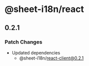 # @sheet-i18n/react

## 0.2.1

### Patch Changes

- Updated dependencies
  - @sheet-i18n/react-client@0.2.1
